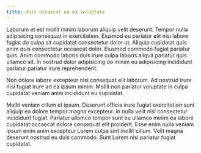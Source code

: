 ```yaml
---
title: duis occaecat ea ex voluptate
---
```


Laborum et est mollit minim laborum aliquip velit deserunt. Tempor nulla adipisicing consequat in exercitation. Eiusmod eu pariatur elit nisi labore fugiat do culpa sit cupidatat consectetur dolor ut. Aliquip cupidatat quis anim quis consectetur occaecat dolor. Eiusmod commodo fugiat pariatur quis. Anim commodo laboris duis irure culpa laboris aliqua pariatur quis ullamco sit. In nostrud dolor adipisicing do minim eu adipisicing incididunt pariatur pariatur irure reprehenderit.

Non dolore labore excepteur nisi consequat elit laborum. Ad nostrud irure nisi fugiat irure ad ea ipsum minim. Mollit non pariatur voluptate in culpa cupidatat veniam anim incididunt eu cupidatat.

Mollit veniam cillum et ipsum. Deserunt officia irure fugiat exercitation sunt aliquip ea dolore tempor magna excepteur. In nulla velit nisi consectetur incididunt fugiat. Pariatur ullamco tempor sunt eu ullamco minim ea labore cupidatat occaecat dolore consequat elit proident. Esse enim nulla veniam ipsum enim anim excepteur Lorem culpa sint mollit cillum. Velit magna deserunt nostrud eu duis commodo. Sunt Lorem nisi pariatur fugiat cupidatat.